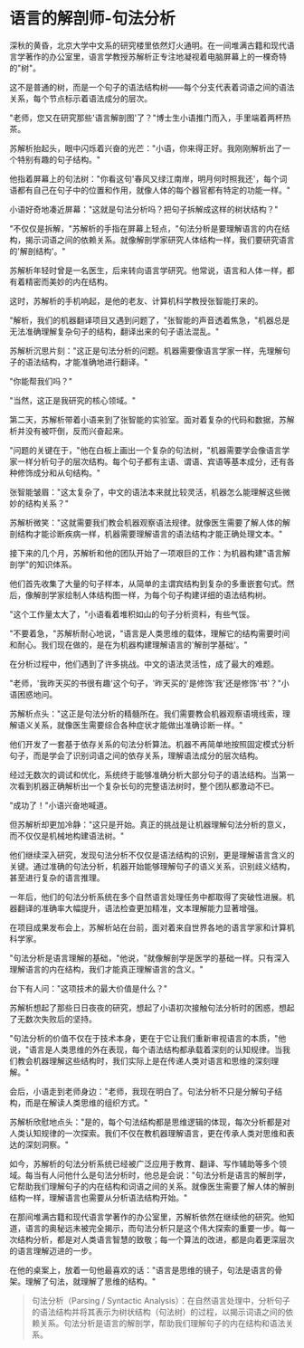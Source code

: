 # 语言的解剖师-句法分析

深秋的黄昏，北京大学中文系的研究楼里依然灯火通明。在一间堆满古籍和现代语言学著作的办公室里，语言学教授苏解析正专注地凝视着电脑屏幕上的一棵奇特的"树"。

这不是普通的树，而是一个句子的语法结构树——每个分支代表着词语之间的语法关系，每个节点标示着语法成分的层次。

"老师，您又在研究那些'语言解剖图'了？"博士生小语推门而入，手里端着两杯热茶。

苏解析抬起头，眼中闪烁着兴奋的光芒："小语，你来得正好。我刚刚解析出了一个特别有趣的句子结构。"

他指着屏幕上的句法树："你看这句'春风又绿江南岸，明月何时照我还'，每个词语都有自己在句子中的位置和作用，就像人体的每个器官都有特定的功能一样。"

小语好奇地凑近屏幕："这就是句法分析吗？把句子拆解成这样的树状结构？"

"不仅仅是拆解，"苏解析的手指在屏幕上轻点，"句法分析是要理解语言的内在结构，揭示词语之间的依赖关系。就像解剖学家研究人体结构一样，我们要研究语言的'解剖结构'。"

苏解析年轻时曾是一名医生，后来转向语言学研究。他常说，语言和人体一样，都有着精密而美妙的内在结构。

这时，苏解析的手机响起，是他的老友、计算机科学教授张智能打来的。

"解析，我们的机器翻译项目又遇到问题了，"张智能的声音透着焦急，"机器总是无法准确理解复杂句子的结构，翻译出来的句子语法混乱。"

苏解析沉思片刻："这正是句法分析的问题。机器需要像语言学家一样，先理解句子的语法结构，才能准确地进行翻译。"

"你能帮我们吗？"

"当然，这正是我研究的核心领域。"

第二天，苏解析带着小语来到了张智能的实验室。面对着复杂的代码和数据，苏解析并没有被吓倒，反而兴奋起来。

"问题的关键在于，"他在白板上画出一个复杂的句法树，"机器需要学会像语言学家一样分析句子的层次结构。每个句子都有主语、谓语、宾语等基本成分，还有各种修饰成分和从句结构。"

张智能皱眉："这太复杂了，中文的语法本来就比较灵活，机器怎么能理解这些微妙的结构关系？"

苏解析微笑："这就需要我们教会机器观察语法规律。就像医生需要了解人体的解剖结构才能诊断疾病一样，机器需要理解语言的语法结构才能正确处理文本。"

接下来的几个月，苏解析和他的团队开始了一项艰巨的工作：为机器构建"语言解剖学"的知识体系。

他们首先收集了大量的句子样本，从简单的主谓宾结构到复杂的多重嵌套句式。然后，像解剖学家绘制人体结构图一样，为每个句子构建详细的语法结构树。

"这个工作量太大了，"小语看着堆积如山的句子分析资料，有些气馁。

"不要着急，"苏解析耐心地说，"语言是人类思维的载体，理解它的结构需要时间和耐心。我们现在做的，是在为机器构建理解语言的'解剖学基础'。"

在分析过程中，他们遇到了许多挑战。中文的语法灵活性，成了最大的难题。

"老师，'我昨天买的书很有趣'这个句子，'昨天买的'是修饰'我'还是修饰'书'？"小语困惑地问。

苏解析点头："这正是句法分析的精髓所在。我们需要教会机器观察语境线索，理解语义关系，就像医生需要综合各种症状才能做出准确诊断一样。"

他们开发了一套基于依存关系的句法分析算法。机器不再简单地按照固定模式分析句子，而是学会了识别词语之间的依存关系，理解语法成分的层次结构。

经过无数次的调试和优化，系统终于能够准确分析大部分句子的语法结构。当第一次看到机器正确解析出一个复杂长句的完整语法树时，整个团队都激动不已。

"成功了！"小语兴奋地喊道。

但苏解析却更加冷静："这只是开始。真正的挑战是让机器理解句法分析的意义，而不仅仅是机械地构建语法树。"

他们继续深入研究，发现句法分析不仅仅是语法结构的识别，更是理解语言含义的关键。通过准确的句法分析，机器开始能够理解句子的语义关系，识别歧义结构，甚至进行复杂的语言推理。

一年后，他们的句法分析系统在多个自然语言处理任务中都取得了突破性进展。机器翻译的准确率大幅提升，语法检查更加精准，文本理解能力显著增强。

在项目成果发布会上，苏解析站在台前，面对着来自世界各地的语言学家和计算机科学家。

"句法分析是语言理解的基础，"他说，"就像解剖学是医学的基础一样。只有深入理解语言的内在结构，我们才能真正理解语言的含义。"

台下有人问："这项技术的最大价值是什么？"

苏解析想起了那些日日夜夜的研究，想起了小语初次接触句法分析时的困惑，想起了无数次失败后的坚持。

"句法分析的价值不仅在于技术本身，更在于它让我们重新审视语言的本质，"他说，"语言是人类思维的外在表现，每个语法结构都承载着深刻的认知规律。当我们教会机器理解这些结构时，我们实际上是在传递人类对语言和思维的深刻理解。"

会后，小语走到老师身边："老师，我现在明白了。句法分析不只是分解句子结构，而是在解读人类思维的组织方式。"

苏解析欣慰地点头："是的，每个句法结构都是思维逻辑的体现，每次分析都是对人类认知规律的一次探索。我们不仅在教机器理解语言，更在传承人类对思维和表达的深刻洞察。"

如今，苏解析的句法分析系统已经被广泛应用于教育、翻译、写作辅助等多个领域。每当有人问他什么是句法分析时，他总是会说："句法分析是语言的解剖学，它帮助我们理解句子的内在结构和词语之间的关系。就像医生需要了解人体的解剖结构一样，理解语言也需要从分析语法结构开始。"

在那间堆满古籍和现代语言学著作的办公室里，苏解析依然在继续他的研究。他知道，语言的奥秘远未被完全揭示，而句法分析只是这个伟大探索的重要一步。每一次结构分析，都是对人类语言智慧的致敬；每一个算法的改进，都是向着更深层次的语言理解迈进的一步。

在他的桌案上，放着一句他最喜欢的话："语言是思维的镜子，句法是语言的骨架。理解了句法，就理解了思维的结构。"

> 句法分析（Parsing / Syntactic Analysis）：在自然语言处理中，分析句子的语法结构并将其表示为树状结构（句法树）的过程，以揭示词语之间的依赖关系。句法分析是语言的解剖学，帮助我们理解句子的内在结构和语法关系。 